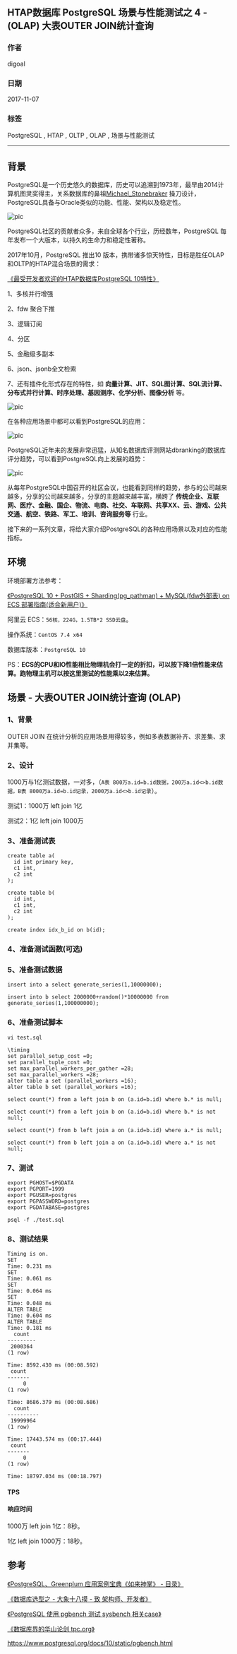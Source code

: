## HTAP数据库 PostgreSQL 场景与性能测试之 4 - (OLAP) 大表OUTER JOIN统计查询       
                                 
### 作者                
digoal                
                
### 日期                 
2017-11-07                
                  
### 标签                
PostgreSQL , HTAP , OLTP , OLAP , 场景与性能测试          
                            
----                            
                             
## 背景              
PostgreSQL是一个历史悠久的数据库，历史可以追溯到1973年，最早由2014计算机图灵奖得主，关系数据库的鼻祖[Michael_Stonebraker](https://en.wikipedia.org/wiki/Michael_Stonebraker) 操刀设计，PostgreSQL具备与Oracle类似的功能、性能、架构以及稳定性。        
        
![pic](20171107_02_pic_003.jpg)          
        
PostgreSQL社区的贡献者众多，来自全球各个行业，历经数年，PostgreSQL 每年发布一个大版本，以持久的生命力和稳定性著称。        
        
2017年10月，PostgreSQL 推出10 版本，携带诸多惊天特性，目标是胜任OLAP和OLTP的HTAP混合场景的需求：        
        
[《最受开发者欢迎的HTAP数据库PostgreSQL 10特性》](../201710/20171029_01.md)        
        
1、多核并行增强        
        
2、fdw 聚合下推        
        
3、逻辑订阅        
         
4、分区        
        
5、金融级多副本        
        
6、json、jsonb全文检索        
        
7、还有插件化形式存在的特性，如 **向量计算、JIT、SQL图计算、SQL流计算、分布式并行计算、时序处理、基因测序、化学分析、图像分析** 等。        
        
![pic](20171107_02_pic_001.jpg)          
        
在各种应用场景中都可以看到PostgreSQL的应用：        
        
![pic](../201706/20170601_02_pic_002.png)          
        
PostgreSQL近年来的发展非常迅猛，从知名数据库评测网站dbranking的数据库评分趋势，可以看到PostgreSQL向上发展的趋势：        
        
![pic](20171107_02_pic_002.jpg)        
        
从每年PostgreSQL中国召开的社区会议，也能看到同样的趋势，参与的公司越来越多，分享的公司越来越多，分享的主题越来越丰富，横跨了 **传统企业、互联网、医疗、金融、国企、物流、电商、社交、车联网、共享XX、云、游戏、公共交通、航空、铁路、军工、培训、咨询服务等** 行业。        
        
接下来的一系列文章，将给大家介绍PostgreSQL的各种应用场景以及对应的性能指标。        
        
## 环境        
环境部署方法参考：        
        
[《PostgreSQL 10 + PostGIS + Sharding(pg_pathman) + MySQL(fdw外部表) on ECS 部署指南(适合新用户)》](../201710/20171018_01.md)          
        
阿里云 ECS：```56核，224G，1.5TB*2 SSD云盘```。        
        
操作系统：```CentOS 7.4 x64```        
        
数据库版本：```PostgreSQL 10```        
        
PS：**ECS的CPU和IO性能相比物理机会打一定的折扣，可以按下降1倍性能来估算。跑物理主机可以按这里测试的性能乘以2来估算。**          
        
## 场景 - 大表OUTER JOIN统计查询 (OLAP)        
        
### 1、背景        
        
OUTER JOIN 在统计分析的应用场景用得较多，例如多表数据补齐、求差集、求并集等。  
        
### 2、设计        
        
1000万与1亿测试数据，一对多，（```A表 800万a.id=b.id数据，200万a.id<>b.id数据，B表 8000万a.id=b.id记录，2000万a.id<>b.id记录```）。  
  
测试1：1000万 left join 1亿  
  
测试2：1亿 left join 1000万  
        
### 3、准备测试表        
        
```  
create table a(  
  id int primary key,  
  c1 int,  
  c2 int  
);  
  
create table b(  
  id int,  
  c1 int,  
  c2 int  
);  
  
create index idx_b_id on b(id);  
```    
        
### 4、准备测试函数(可选)        
        
### 5、准备测试数据        
        
```  
insert into a select generate_series(1,10000000);  
  
insert into b select 2000000+random()*10000000 from generate_series(1,100000000);  
```     
        
### 6、准备测试脚本        
        
```  
vi test.sql  
  
\timing  
set parallel_setup_cost =0;  
set parallel_tuple_cost =0;  
set max_parallel_workers_per_gather =28;  
set max_parallel_workers =28;  
alter table a set (parallel_workers =16);  
alter table b set (parallel_workers =16);  
  
select count(*) from a left join b on (a.id=b.id) where b.* is null;  
  
select count(*) from a left join b on (a.id=b.id) where b.* is not null;  
  
select count(*) from b left join a on (a.id=b.id) where a.* is null;  
  
select count(*) from b left join a on (a.id=b.id) where a.* is not null;  
```   
        
### 7、测试        
        
```      
export PGHOST=$PGDATA      
export PGPORT=1999      
export PGUSER=postgres      
export PGPASSWORD=postgres      
export PGDATABASE=postgres      
      
psql -f ./test.sql   
```      
        
### 8、测试结果        
        
```        
Timing is on.  
SET  
Time: 0.231 ms  
SET  
Time: 0.061 ms  
SET  
Time: 0.064 ms  
SET  
Time: 0.048 ms  
ALTER TABLE  
Time: 0.604 ms  
ALTER TABLE  
Time: 0.181 ms  
  count    
---------  
 2000364  
(1 row)  
  
Time: 8592.430 ms (00:08.592)  
 count   
-------  
     0  
(1 row)  
  
Time: 8686.379 ms (00:08.686)  
  count     
----------  
 19999964  
(1 row)  
  
Time: 17443.574 ms (00:17.444)  
 count   
-------  
     0  
(1 row)  
  
Time: 18797.034 ms (00:18.797)  
```        
        
#### TPS  
        
#### 响应时间   
1000万 left join 1亿：8秒。  
  
1亿 left join 1000万：18秒。  
        
## 参考        
[《PostgreSQL、Greenplum 应用案例宝典《如来神掌》 - 目录》](../201706/20170601_02.md)          
        
[《数据库选型之 - 大象十八摸 - 致 架构师、开发者》](../201702/20170209_01.md)          
        
[《PostgreSQL 使用 pgbench 测试 sysbench 相关case》](../201610/20161031_02.md)          
        
[《数据库界的华山论剑 tpc.org》](../201701/20170125_01.md)          
          
https://www.postgresql.org/docs/10/static/pgbench.html          
          
